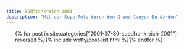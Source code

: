 ```yaml
---
title: Südfrankreich 2001
description: "Mit der SuperMoto durch den Grand Canyon Du Verdon"
---
```

<ul class="post-list">{% for post in site.categories["2001-07-30-suedfrankreich-2001"] reversed %}{% include wetty/post-list.html %}{% endfor %}</ul>
